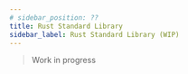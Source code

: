 ```yaml
---
# sidebar_position: ??
title: Rust Standard Library
sidebar_label: Rust Standard Library (WIP)
---
```


> Work in progress
